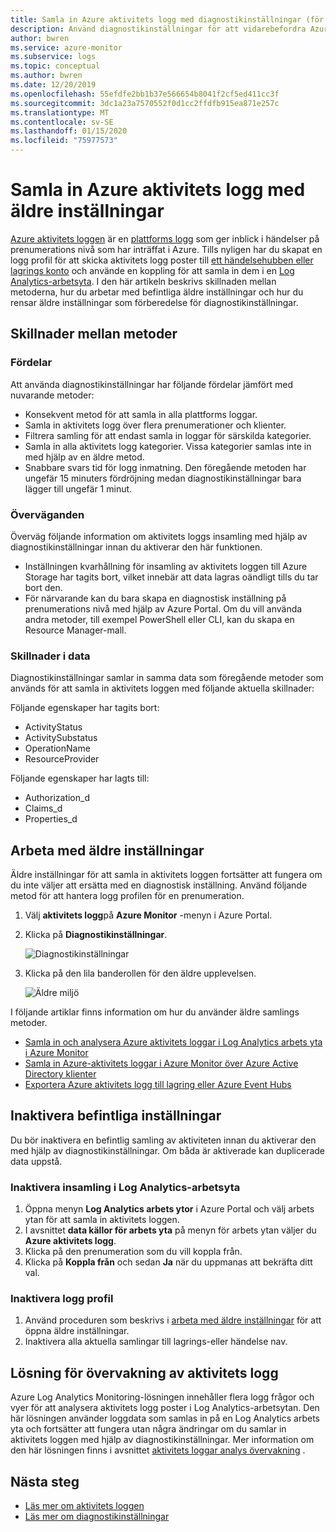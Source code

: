 ```yaml
---
title: Samla in Azure aktivitets logg med diagnostikinställningar (för hands version) – Azure Monitor | Microsoft Docs
description: Använd diagnostikinställningar för att vidarebefordra Azure-aktivitets loggar till Azure Monitor loggar, Azure Storage eller Azure Event Hubs.
author: bwren
ms.service: azure-monitor
ms.subservice: logs
ms.topic: conceptual
ms.author: bwren
ms.date: 12/20/2019
ms.openlocfilehash: 55efdfe2bb1b37e566654b8041f2cf5ed411cc3f
ms.sourcegitcommit: 3dc1a23a7570552f0d1cc2ffdfb915ea871e257c
ms.translationtype: MT
ms.contentlocale: sv-SE
ms.lasthandoff: 01/15/2020
ms.locfileid: "75977573"
---
```

# <a name="collect-azure-activity-log-with-legacy-settings"></a>Samla in Azure aktivitets logg med äldre inställningar
[Azure aktivitets loggen](platform-logs-overview.md) är en [plattforms logg](platform-logs-overview.md) som ger inblick i händelser på prenumerations nivå som har inträffat i Azure. Tills nyligen har du skapat en logg profil för att skicka aktivitets logg poster till [ett händelsehubben eller lagrings konto](activity-log-export.md) och använde en koppling för att samla in dem i en [Log Analytics-arbetsyta](activity-log-collect.md). I den här artikeln beskrivs skillnaden mellan metoderna, hur du arbetar med befintliga äldre inställningar och hur du rensar äldre inställningar som förberedelse för diagnostikinställningar.


## <a name="differences-between-methods"></a>Skillnader mellan metoder

### <a name="advantages"></a>Fördelar
Att använda diagnostikinställningar har följande fördelar jämfört med nuvarande metoder:

- Konsekvent metod för att samla in alla plattforms loggar.
- Samla in aktivitets logg över flera prenumerationer och klienter.
- Filtrera samling för att endast samla in loggar för särskilda kategorier.
- Samla in alla aktivitets logg kategorier. Vissa kategorier samlas inte in med hjälp av en äldre metod.
- Snabbare svars tid för logg inmatning. Den föregående metoden har ungefär 15 minuters fördröjning medan diagnostikinställningar bara lägger till ungefär 1 minut.

### <a name="considerations"></a>Överväganden
Överväg följande information om aktivitets loggs insamling med hjälp av diagnostikinställningar innan du aktiverar den här funktionen.

- Inställningen kvarhållning för insamling av aktivitets loggen till Azure Storage har tagits bort, vilket innebär att data lagras oändligt tills du tar bort den.
- För närvarande kan du bara skapa en diagnostisk inställning på prenumerations nivå med hjälp av Azure Portal. Om du vill använda andra metoder, till exempel PowerShell eller CLI, kan du skapa en Resource Manager-mall.


### <a name="differences-in-data"></a>Skillnader i data
Diagnostikinställningar samlar in samma data som föregående metoder som används för att samla in aktivitets loggen med följande aktuella skillnader:

Följande egenskaper har tagits bort:

- ActivityStatus
- ActivitySubstatus
- OperationName
- ResourceProvider

Följande egenskaper har lagts till:

- Authorization_d
- Claims_d
- Properties_d

## <a name="work-with-legacy-settings"></a>Arbeta med äldre inställningar
Äldre inställningar för att samla in aktivitets loggen fortsätter att fungera om du inte väljer att ersätta med en diagnostisk inställning. Använd följande metod för att hantera logg profilen för en prenumeration.

1. Välj **aktivitets logg**på **Azure Monitor** -menyn i Azure Portal.
3. Klicka på **Diagnostikinställningar**.

   ![Diagnostikinställningar](media/diagnostic-settings-subscription/diagnostic-settings.png)

4. Klicka på den lila banderollen för den äldre upplevelsen.

    ![Äldre miljö](media/diagnostic-settings-subscription/legacy-experience.png)


I följande artiklar finns information om hur du använder äldre samlings metoder.

- [Samla in och analysera Azure aktivitets loggar i Log Analytics arbets yta i Azure Monitor](activity-log-collect.md)
- [Samla in Azure-aktivitets loggar i Azure Monitor över Azure Active Directory klienter](activity-log-collect-tenants.md)
- [Exportera Azure aktivitets logg till lagring eller Azure Event Hubs](activity-log-export.md)

## <a name="disable-existing-settings"></a>Inaktivera befintliga inställningar
Du bör inaktivera en befintlig samling av aktiviteten innan du aktiverar den med hjälp av diagnostikinställningar. Om båda är aktiverade kan duplicerade data uppstå.

### <a name="disable-collection-into-log-analytics-workspace"></a>Inaktivera insamling i Log Analytics-arbetsyta

1. Öppna menyn **Log Analytics arbets ytor** i Azure Portal och välj arbets ytan för att samla in aktivitets loggen.
2. I avsnittet **data källor för arbets yta** på menyn för arbets ytan väljer du **Azure aktivitets logg**.
3. Klicka på den prenumeration som du vill koppla från.
4. Klicka på **Koppla från** och sedan **Ja** när du uppmanas att bekräfta ditt val.

### <a name="disable-log-profile"></a>Inaktivera logg profil

1. Använd proceduren som beskrivs i [arbeta med äldre inställningar](#work-with-legacy-settings) för att öppna äldre inställningar.
2. Inaktivera alla aktuella samlingar till lagrings-eller händelse nav.



## <a name="activity-log-monitoring-solution"></a>Lösning för övervakning av aktivitets logg
Azure Log Analytics Monitoring-lösningen innehåller flera logg frågor och vyer för att analysera aktivitets logg poster i Log Analytics-arbetsytan. Den här lösningen använder loggdata som samlas in på en Log Analytics arbets yta och fortsätter att fungera utan några ändringar om du samlar in aktivitets loggen med hjälp av diagnostikinställningar. Mer information om den här lösningen finns i avsnittet [aktivitets loggar analys övervakning](activity-log-collect.md#activity-logs-analytics-monitoring-solution) .

## <a name="next-steps"></a>Nästa steg

* [Läs mer om aktivitets loggen](../../azure-resource-manager/management/view-activity-logs.md)
* [Läs mer om diagnostikinställningar](diagnostic-settings.md)
